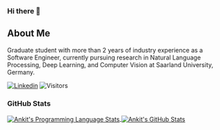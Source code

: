 ### Hi there 👋

<!--
**123ankitagr/123ankitagr** is a ✨ _special_ ✨ repository because its `README.md` (this file) appears on your GitHub profile.

Here are some ideas to get you started:

- 🔭 I’m currently working on ...
- 🌱 I’m currently learning ...
- 👯 I’m looking to collaborate on ...
- 🤔 I’m looking for help with ...
- 💬 Ask me about ...
- 📫 How to reach me: ...
- 😄 Pronouns: ...
- ⚡ Fun fact: ...
-->


## About Me
Graduate student with more than 2 years of industry experience as a Software Engineer, currently pursuing research in Natural Language Processing, Deep Learning, and Computer Vision at Saarland University, Germany.

[![Linkedin](https://img.shields.io/badge/-LinkedIn-222222?style=flat-square&logo=Linkedin&logoColor=white&link=https://www.linkedin.com/in/sudiptoghosh99/)](https://www.linkedin.com/in/ankitnitb/)
![Visitors](https://visitor-badge.glitch.me/badge?page_id=ankitagr01.visitor-badge)

### GitHub Stats
<a href="https://github.com/ankitagr01">
  <img align="center" src="https://github-readme-stats.vercel.app/api/top-langs/?username=123ankitagr&layout=compact&title_color=ffffff&text_color=c9cacc&icon_color=2bbc8a&bg_color=1d1f21" alt="Ankit's Programming Language Stats" />
</a>
<a href="https://github.com/ankitagr01">
  <img align="center" src="https://github-readme-stats.vercel.app/api?username=123ankitagr&show_icons=true&line_height=27&hide=contribs,prs,issues&count_private=true&title_color=ffffff&text_color=c9cacc&icon_color=2bbc8a&bg_color=1d1f21" alt="Ankit's GitHub Stats" />
</a>

